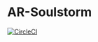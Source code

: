 # AR-Soulstorm

[![CircleCI](https://circleci.com/gh/AlexeyZatsepin/AR-Soulstorm.svg?style=svg&circle-token=89545d46fbce20a23dd6c534276addaf649ff7fe)](https://circleci.com/gh/AlexeyZatsepin/AR-Soulstorm)